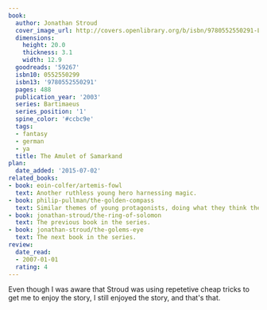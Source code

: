 ```yaml
---
book:
  author: Jonathan Stroud
  cover_image_url: http://covers.openlibrary.org/b/isbn/9780552550291-L.jpg
  dimensions:
    height: 20.0
    thickness: 3.1
    width: 12.9
  goodreads: '59267'
  isbn10: 0552550299
  isbn13: '9780552550291'
  pages: 488
  publication_year: '2003'
  series: Bartimaeus
  series_position: '1'
  spine_color: '#ccbc9e'
  tags:
  - fantasy
  - german
  - ya
  title: The Amulet of Samarkand
plan:
  date_added: '2015-07-02'
related_books:
- book: eoin-colfer/artemis-fowl
  text: Another ruthless young hero harnessing magic.
- book: philip-pullman/the-golden-compass
  text: Similar themes of young protagonists, doing what they think they have to do, with their opinionated sidekicks.
- book: jonathan-stroud/the-ring-of-solomon
  text: The previous book in the series.
- book: jonathan-stroud/the-golems-eye
  text: The next book in the series.
review:
  date_read:
  - 2007-01-01
  rating: 4
---
```

Even though I was aware that Stroud was using repetetive cheap tricks to get me to enjoy the story, I still enjoyed the
story, and that's that.
